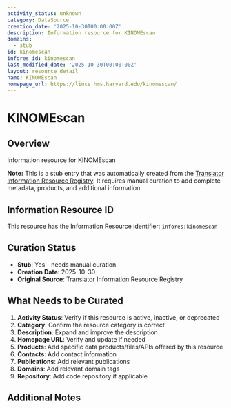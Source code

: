```yaml
---
activity_status: unknown
category: DataSource
creation_date: '2025-10-30T00:00:00Z'
description: Information resource for KINOMEscan
domains:
  - stub
id: kinomescan
infores_id: kinomescan
last_modified_date: '2025-10-30T00:00:00Z'
layout: resource_detail
name: KINOMEscan
homepage_url: https://lincs.hms.harvard.edu/kinomescan/
---
```


# KINOMEscan

## Overview

Information resource for KINOMEscan

**Note:** This is a stub entry that was automatically created from the [Translator Information Resource Registry](https://biolink.github.io/information-resource-registry/). It requires manual curation to add complete metadata, products, and additional information.

## Information Resource ID

This resource has the Information Resource identifier: `infores:kinomescan`

## Curation Status

- **Stub**: Yes - needs manual curation
- **Creation Date**: 2025-10-30
- **Original Source**: Translator Information Resource Registry

## What Needs to be Curated

1. **Activity Status**: Verify if this resource is active, inactive, or deprecated
2. **Category**: Confirm the resource category is correct
3. **Description**: Expand and improve the description
4. **Homepage URL**: Verify and update if needed
5. **Products**: Add specific data products/files/APIs offered by this resource
6. **Contacts**: Add contact information
7. **Publications**: Add relevant publications
8. **Domains**: Add relevant domain tags
9. **Repository**: Add code repository if applicable

## Additional Notes
